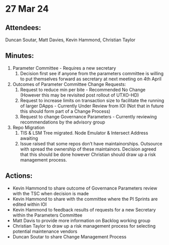 # 27 Mar 24

## **Attendees:**&#x20;

Duncan Soutar, Matt Davies, Kevin Hammond, Christian Taylor

## **Minutes:**

1. Parameter Committee - Requires a new secretary&#x20;
   1. Decision first see if anyone from the parameters committee is willing to put themselves forward as secretary at next meeting on 4th April
2. Outcomes of Parameter Committee Change Requests:
   1. Request to reduce min per bite - Recommended No Change (However this may be revisited post rollout of UTXO-HD)&#x20;
   2. Request to increase limits on transaction size to facilitate the running of larger DApps - Currently Under Review from IOI (Not that in future this should form part of a Change Process)
   3. Request to change Governance Parameters - Currently reviewing recommendations by the advisory group
3. Repo Migration
   1. TIS & LSM Tree migrated. Node Emulator & Intersect Address awaiting
   2. Issue raised that some repos don’t have maintainorships. Outsource with spread the ownership of these maintainors. Decision agreed that this should be done however Christian should draw up a risk management process.

## **Actions:**

* Kevin Hammond to share outcome of Governance Parameters review with the TSC when decision is made
* Kevin Hammond to share with the committee where the PI Sprints are edited within IOI
* Kevin Hammond to feedback results of requests for a new Secretary within the Parameters Committee&#x20;
* Matt Davis to provide more information on Backlog working group
* Christian Taylor to draw up a risk management process for selecting potential maintenance vendors
* Duncan Soutar to share Change Management Process
